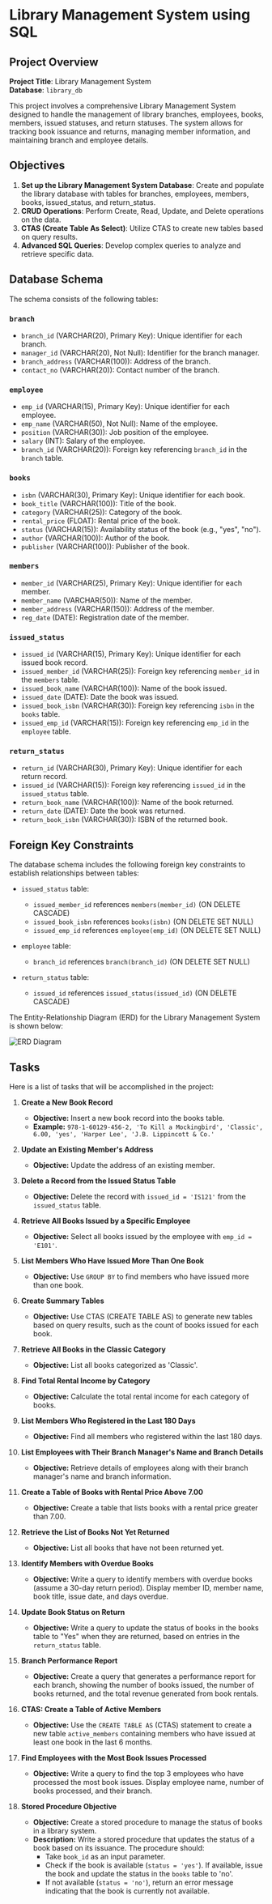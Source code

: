 # Library Management System using SQL

## Project Overview

**Project Title**: Library Management System    
**Database**: `library_db`

This project involves a comprehensive Library Management System designed to handle the management of library branches, employees, books, members, issued statuses, and return statuses. The system allows for tracking book issuance and returns, managing member information, and maintaining branch and employee details.

## Objectives

1. **Set up the Library Management System Database**: Create and populate the library database with tables for branches, employees, members, books, issued_status, and return_status.
2. **CRUD Operations**: Perform Create, Read, Update, and Delete operations on the data.
3. **CTAS (Create Table As Select)**: Utilize CTAS to create new tables based on query results.
4. **Advanced SQL Queries**: Develop complex queries to analyze and retrieve specific data.



## Database Schema

The schema consists of the following tables:

### `branch`

- `branch_id` (VARCHAR(20), Primary Key): Unique identifier for each branch.
- `manager_id` (VARCHAR(20), Not Null): Identifier for the branch manager.
- `branch_address` (VARCHAR(100)): Address of the branch.
- `contact_no` (VARCHAR(20)): Contact number of the branch.

### `employee`

- `emp_id` (VARCHAR(15), Primary Key): Unique identifier for each employee.
- `emp_name` (VARCHAR(50), Not Null): Name of the employee.
- `position` (VARCHAR(30)): Job position of the employee.
- `salary` (INT): Salary of the employee.
- `branch_id` (VARCHAR(20)): Foreign key referencing `branch_id` in the `branch` table.

### `books`

- `isbn` (VARCHAR(30), Primary Key): Unique identifier for each book.
- `book_title` (VARCHAR(100)): Title of the book.
- `category` (VARCHAR(25)): Category of the book.
- `rental_price` (FLOAT): Rental price of the book.
- `status` (VARCHAR(15)): Availability status of the book (e.g., "yes", "no").
- `author` (VARCHAR(100)): Author of the book.
- `publisher` (VARCHAR(100)): Publisher of the book.

### `members`

- `member_id` (VARCHAR(25), Primary Key): Unique identifier for each member.
- `member_name` (VARCHAR(50)): Name of the member.
- `member_address` (VARCHAR(150)): Address of the member.
- `reg_date` (DATE): Registration date of the member.

### `issued_status`

- `issued_id` (VARCHAR(15), Primary Key): Unique identifier for each issued book record.
- `issued_member_id` (VARCHAR(25)): Foreign key referencing `member_id` in the `members` table.
- `issued_book_name` (VARCHAR(100)): Name of the book issued.
- `issued_date` (DATE): Date the book was issued.
- `issued_book_isbn` (VARCHAR(30)): Foreign key referencing `isbn` in the `books` table.
- `issued_emp_id` (VARCHAR(15)): Foreign key referencing `emp_id` in the `employee` table.

### `return_status`

- `return_id` (VARCHAR(30), Primary Key): Unique identifier for each return record.
- `issued_id` (VARCHAR(15)): Foreign key referencing `issued_id` in the `issued_status` table.
- `return_book_name` (VARCHAR(100)): Name of the book returned.
- `return_date` (DATE): Date the book was returned.
- `return_book_isbn` (VARCHAR(30)): ISBN of the returned book.

## Foreign Key Constraints

The database schema includes the following foreign key constraints to establish relationships between tables:

- `issued_status` table:
  - `issued_member_id` references `members(member_id)` (ON DELETE CASCADE)
  - `issued_book_isbn` references `books(isbn)` (ON DELETE SET NULL)
  - `issued_emp_id` references `employee(emp_id)` (ON DELETE SET NULL)

- `employee` table:
  - `branch_id` references `branch(branch_id)` (ON DELETE SET NULL)

- `return_status` table:
  - `issued_id` references `issued_status(issued_id)` (ON DELETE CASCADE)


The Entity-Relationship Diagram (ERD) for the Library Management System is shown below:

![ERD Diagram](/Library-ERD-PNG.png)

## Tasks

Here is a list of tasks that will be accomplished in the project:

1. **Create a New Book Record**
   - **Objective:** Insert a new book record into the books table.
   - **Example:** `978-1-60129-456-2, 'To Kill a Mockingbird', 'Classic', 6.00, 'yes', 'Harper Lee', 'J.B. Lippincott & Co.'`

2. **Update an Existing Member's Address**
   - **Objective:** Update the address of an existing member.

3. **Delete a Record from the Issued Status Table**
   - **Objective:** Delete the record with `issued_id = 'IS121'` from the `issued_status` table.

4. **Retrieve All Books Issued by a Specific Employee**
   - **Objective:** Select all books issued by the employee with `emp_id = 'E101'`.

5. **List Members Who Have Issued More Than One Book**
   - **Objective:** Use `GROUP BY` to find members who have issued more than one book.

6. **Create Summary Tables**
   - **Objective:** Use CTAS (CREATE TABLE AS) to generate new tables based on query results, such as the count of books issued for each book.

7. **Retrieve All Books in the Classic Category**
   - **Objective:** List all books categorized as 'Classic'.

8. **Find Total Rental Income by Category**
   - **Objective:** Calculate the total rental income for each category of books.

9. **List Members Who Registered in the Last 180 Days**
   - **Objective:** Find all members who registered within the last 180 days.

10. **List Employees with Their Branch Manager's Name and Branch Details**
    - **Objective:** Retrieve details of employees along with their branch manager's name and branch information.

11. **Create a Table of Books with Rental Price Above 7.00**
    - **Objective:** Create a table that lists books with a rental price greater than 7.00.

12. **Retrieve the List of Books Not Yet Returned**
    - **Objective:** List all books that have not been returned yet.

13. **Identify Members with Overdue Books**
    - **Objective:** Write a query to identify members with overdue books (assume a 30-day return period). Display member ID, member name, book title, issue date, and days overdue.

14. **Update Book Status on Return**
    - **Objective:** Write a query to update the status of books in the books table to "Yes" when they are returned, based on entries in the `return_status` table.

15. **Branch Performance Report**
    - **Objective:** Create a query that generates a performance report for each branch, showing the number of books issued, the number of books returned, and the total revenue generated from book rentals.

16. **CTAS: Create a Table of Active Members**
    - **Objective:** Use the `CREATE TABLE AS` (CTAS) statement to create a new table `active_members` containing members who have issued at least one book in the last 6 months.

17. **Find Employees with the Most Book Issues Processed**
    - **Objective:** Write a query to find the top 3 employees who have processed the most book issues. Display employee name, number of books processed, and their branch.

18. **Stored Procedure Objective**
    - **Objective:** Create a stored procedure to manage the status of books in a library system.
    - **Description:** Write a stored procedure that updates the status of a book based on its issuance. The procedure should:
      - Take `book_id` as an input parameter.
      - Check if the book is available (`status = 'yes'`). If available, issue the book and update the status in the `books` table to 'no'.
      - If not available (`status = 'no'`), return an error message indicating that the book is currently not available.

